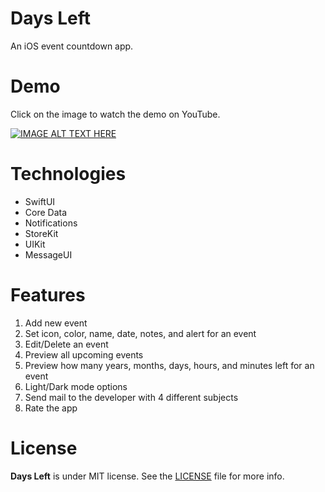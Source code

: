 # Days Left
An iOS event countdown app.

# Demo
Click on the image to watch the demo on YouTube.

[![IMAGE ALT TEXT HERE](https://i.ytimg.com/vi/t2n0ykn4AKw/hqdefault.jpg?sqp=-oaymwEjCNACELwBSFryq4qpAxUIARUAAAAAGAElAADIQj0AgKJDeAE=&rs=AOn4CLAwFxGc8NoqtMA9jZHSXvb9g0fVVg)](https://www.youtube.com/watch?v=t2n0ykn4AKw)

# Technologies
- SwiftUI
- Core Data
- Notifications
- StoreKit
- UIKit
- MessageUI

# Features
1. Add new event
2. Set icon, color, name, date, notes, and alert for an event
3. Edit/Delete an event
4. Preview all upcoming events
5. Preview how many years, months, days, hours, and minutes left for an event
6. Light/Dark mode options
7. Send mail to the developer with 4 different subjects
8. Rate the app

# License
**Days Left** is under MIT license. See the [LICENSE](LICENSE) file for more info.
